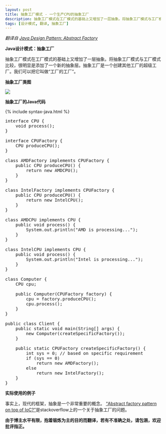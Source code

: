 ```yaml
---
layout: post
title: 抽象工厂模式 - 一个生产CPU的抽象工厂
description: 抽象工厂模式在工厂模式的基础上又增加了一层抽象。将抽象工厂模式与工厂模式比较，很明显是添加了一个新的抽象层。抽象工厂是一个创建其他工厂的超级工厂。我们可以把它叫做“工厂的工厂”。
tags: [设计模式, 翻译, 抽象工厂]
---
```


<em>翻译自 <a href="http://www.programcreek.com/2013/02/java-design-pattern-abstract-factory/" target="_blank">Java Design Pattern: Abstract Factory</a></em>

**Java设计模式：抽象工厂**

抽象工厂模式在工厂模式的基础上又增加了一层抽象。将抽象工厂模式与工厂模式比较，很明显是添加了一个新的抽象层。抽象工厂是一个创建其他工厂的超级工厂。我们可以把它叫做“工厂的工厂”。

**抽象工厂类图**

<img src="http://www.programcreek.com/wp-content/uploads/2013/02/abstract-factory-design-pattern.png"/>

<!--break-->

**抽象工厂的Java代码**

{% include syntax-java.html %}

<pre class="brush: java;">
interface CPU {
    void process();
}
 
interface CPUFactory {
	CPU produceCPU();
}
 
class AMDFactory implements CPUFactory {
    public CPU produceCPU() {
        return new AMDCPU();
    }
}
 
class IntelFactory implements CPUFactory {
    public CPU produceCPU() {
        return new IntelCPU();
    }
}
 
class AMDCPU implements CPU {
    public void process() {
        System.out.println("AMD is processing...");
    }
}
 
class IntelCPU implements CPU {
    public void process() {
        System.out.println("Intel is processing...");
    }
}
 
class Computer {
	CPU cpu;
 
    public Computer(CPUFactory factory) {
    	cpu = factory.produceCPU();
        cpu.process();
    }
}
 
public class Client {
    public static void main(String[] args) {
        new Computer(createSpecificFactory());
    }
 
    public static CPUFactory createSpecificFactory() {
        int sys = 0; // based on specific requirement
        if (sys == 0) 
        	return new AMDFactory();
        else 
        	return new IntelFactory();
    }
}
</pre>

**实际使用的例子**

事实上，现代的框架，抽象是一个非常重要的概念。
<a href="http://stackoverflow.com/questions/1993397/abstract-factory-pattern-on-top-of-ioc/1994455#1994455" target="_blank">“Abstract factory pattern on top of IoC?”</a>是stackoverflow上的一个关于抽象工厂的问题。

**由于博主水平有限，抱着锻炼为主的目的而翻译，若有不准确之处，请包涵，欢迎批评指正。**
